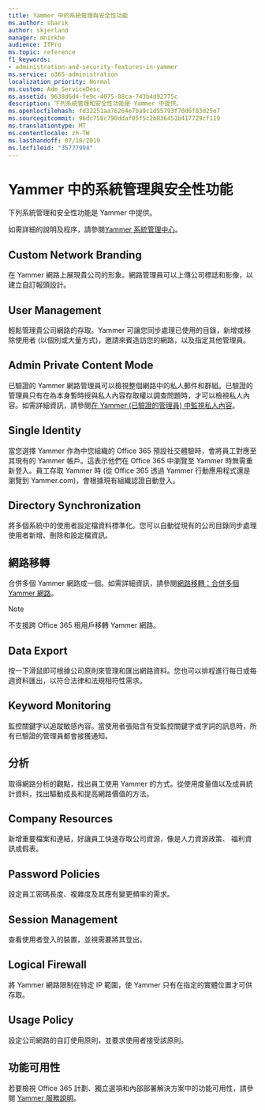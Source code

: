 ```yaml
---
title: Yammer 中的系統管理與安全性功能
ms.author: sharik
author: skjerland
manager: mnirkhe
audience: ITPro
ms.topic: reference
f1_keywords:
- administration-and-security-features-in-yammer
ms.service: o365-administration
localization_priority: Normal
ms.custom: Adm_ServiceDesc
ms.assetid: 9638d6d4-fe9c-4075-88ca-743b4d92775c
description: 下列系統管理和安全性功能是 Yammer 中提供。
ms.openlocfilehash: fd32251aa76264e7ba9c1d55793f70d6f83d25e7
ms.sourcegitcommit: 96dc758c790ddaf05f5c2b836451b417729cf119
ms.translationtype: MT
ms.contentlocale: zh-TW
ms.lasthandoff: 07/18/2019
ms.locfileid: "35777994"
---
```

# <a name="administration-and-security-features-in-yammer"></a>Yammer 中的系統管理與安全性功能

下列系統管理和安全性功能是 Yammer 中提供。
  
如需詳細的說明及程序，請參閱[Yammer 系統管理中心](https://go.microsoft.com/fwlink/?LinkId=869688)。
  
## <a name="custom-network-branding"></a>Custom Network Branding
<a name="bkmk_CustomNetworkBranding"> </a>

在 Yammer 網路上展現貴公司的形象。網路管理員可以上傳公司標誌和影像，以建立自訂報頭設計。
  
## <a name="user-management"></a>User Management
<a name="bkmk_UserManagement"> </a>

輕鬆管理貴公司網路的存取。Yammer 可讓您同步處理已使用的目錄，新增或移除使用者 (以個別或大量方式)，邀請來賓造訪您的網路，以及指定其他管理員。
  
## <a name="admin-private-content-mode"></a>Admin Private Content Mode
<a name="bkmk_AdminPrivate"> </a>

已驗證的 Yammer 網路管理員可以檢視整個網路中的私人郵件和群組。已驗證的管理員只有在為本身暫時授與私人內容存取權以調查問題時，才可以檢視私人內容。如需詳細資訊，請參閱[在 Yammer (已驗證的管理員) 中監視私人內容](https://go.microsoft.com/fwlink/?LinkId=627479)。
  
## <a name="single-identity"></a>Single Identity
<a name="bkmk_o365_user_mapping"> </a>

當您選擇 Yammer 作為中您組織的 Office 365 預設社交體驗時，會將員工對應至其現有的 Yammer 帳戶。這表示他們在 Office 365 中瀏覽至 Yammer 時無需重新登入。員工存取 Yammer 時 (從 Office 365 透過 Yammer 行動應用程式還是瀏覽到 Yammer.com)，會根據現有組織認證自動登入。
  
## <a name="directory-synchronization"></a>Directory Synchronization
<a name="bkmk_DirectorySynchronization"> </a>

將多個系統中的使用者設定檔資料標準化。您可以自動從現有的公司目錄同步處理使用者新增、刪除和設定檔資訊。
  
## <a name="network-migration"></a>網路移轉
<a name="bkmk_NetworkMigration"> </a>

合併多個 Yammer 網路成一個。如需詳細資訊，請參閱[網路移轉：合併多個 Yammer 網路](https://go.microsoft.com/fwlink/?LinkID=617488)。
  
> [!NOTE]
> 不支援跨 Office 365 租用戶移轉 Yammer 網路。 
  
## <a name="data-export"></a>Data Export
<a name="bkmk_DataExport"> </a>

按一下滑鼠即可根據公司原則來管理和匯出網路資料。您也可以排程進行每日或每週資料匯出，以符合法律和法規相符性需求。
  
## <a name="keyword-monitoring"></a>Keyword Monitoring
<a name="bkmk_KeywordMonitoring"> </a>

監控關鍵字以追蹤敏感內容。當使用者張貼含有受監控關鍵字或字詞的訊息時，所有已驗證的管理員都會接獲通知。
  
## <a name="analytics"></a>分析
<a name="bkmk_Analytics"> </a>

取得網路分析的觀點，找出員工使用 Yammer 的方式。從使用度量值以及成員統計資料，找出驅動成長和提高網路價值的方法。
  
## <a name="company-resources"></a>Company Resources
<a name="bkmk_CompanyResources"> </a>

新增重要檔案和連結，好讓員工快速存取公司資源，像是人力資源政策、 福利資訊或假表。
  
## <a name="password-policies"></a>Password Policies
<a name="bkmk_PasswordPolicies"> </a>

設定員工密碼長度、複雜度及其應有變更頻率的需求。
  
## <a name="session-management"></a>Session Management
<a name="bkmk_SessionManagement"> </a>

查看使用者登入的裝置，並視需要將其登出。
  
## <a name="logical-firewall"></a>Logical Firewall
<a name="bkmk_LogicalFirewall"> </a>

將 Yammer 網路限制在特定 IP 範圍，使 Yammer 只有在指定的實體位置才可供存取。
  
## <a name="usage-policy"></a>Usage Policy
<a name="bkmk_UsagePolicy"> </a>

設定公司網路的自訂使用原則，並要求使用者接受該原則。
  
## <a name="feature-availability"></a>功能可用性
<a name="bkmk_UsagePolicy"> </a>

若要檢視 Office 365 計劃、獨立選項和內部部署解決方案中的功能可用性，請參閱 [Yammer 服務說明](yammer-service-description.md)。
  

